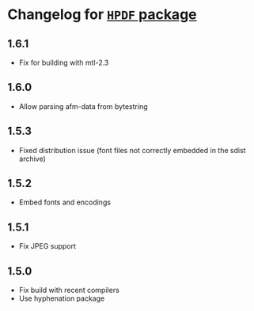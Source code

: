 # Changelog for [`HPDF` package](http://hackage.haskell.org/package/HPDF)

## 1.6.1

   * Fix for building with mtl-2.3

## 1.6.0

   * Allow parsing afm-data from bytestring

## 1.5.3

   * Fixed distribution issue (font files not correctly embedded in the sdist
     archive)

## 1.5.2

   * Embed fonts and encodings

## 1.5.1

   * Fix JPEG support

## 1.5.0

   * Fix build with recent compilers
   * Use hyphenation package
